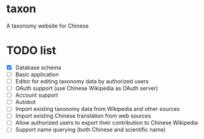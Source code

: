 # taxon
A taxonomy website for Chinese

# TODO list

- [x] Database schema
- [ ] Basic application
- [ ] Editor for editing taxonomy data by authorized users
- [ ] OAuth support (use Chinese Wikipedia as OAuth server)
- [ ] Account support
- [ ] Autobot
 - [ ] Import existing taxonomy data from Wikipedia and other sources
 - [ ] Import existing Chinese translation from web sources
- [ ] Allow authorized users to export their contribution to Chinese Wikipedia
- [ ] Support name querying (both Chinese and scientific name)
